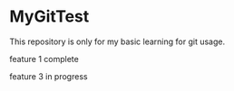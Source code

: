 # MyGitTest
This repository is only for my basic learning for git usage.

feature 1 complete

feature 3 in progress